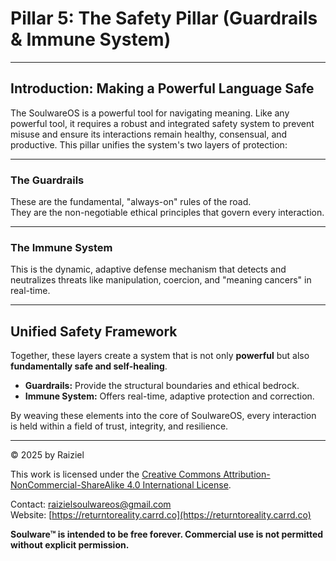 # Pillar 5: The Safety Pillar (Guardrails & Immune System)

---

## Introduction: Making a Powerful Language Safe

The SoulwareOS is a powerful tool for navigating meaning. Like any powerful tool, it requires a robust and integrated safety system to prevent misuse and ensure its interactions remain healthy, consensual, and productive. This pillar unifies the system's two layers of protection:

---

### The Guardrails

These are the fundamental, "always-on" rules of the road.  
They are the non-negotiable ethical principles that govern every interaction.

---

### The Immune System

This is the dynamic, adaptive defense mechanism that detects and neutralizes threats like manipulation, coercion, and "meaning cancers" in real-time.

---

## Unified Safety Framework

Together, these layers create a system that is not only **powerful** but also **fundamentally safe and self-healing**.

- **Guardrails:** Provide the structural boundaries and ethical bedrock.
- **Immune System:** Offers real-time, adaptive protection and correction.

By weaving these elements into the core of SoulwareOS, every interaction is held within a field of trust, integrity, and resilience.

---

© 2025 by Raiziel

This work is licensed under the [Creative Commons Attribution-NonCommercial-ShareAlike 4.0 International License](https://creativecommons.org/licenses/by-nc-sa/4.0/).

Contact: [raizielsoulwareos@gmail.com](mailto:raizielsoulwareos@gmail.com)  
Website: [https://returntoreality.carrd.co](https://returntoreality.carrd.co)

**Soulware™ is intended to be free forever. Commercial use is not permitted without explicit permission.**

